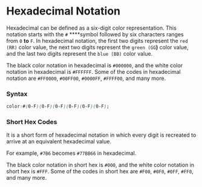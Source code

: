 # Hexadecimal Notation

Hexadecimal can be defined as a six-digit color representation. This notation starts with the `#` ****symbol followed by six characters ranges from `0` **to** `F`. In hexadecimal notation, the first two digits represent the `red (RR)` color value, the next two digits represent the `green (GG`**)** color value, and the last two digits represent the `blue (BB)` color value.

The black color notation in hexadecimal is `#000000`, and the white color notation in hexadecimal is `#FFFFFF`. Some of the codes in hexadecimal notation are `#FF0000`, `#00FF00`, `#0000FF`, `#FFFF00`, and many more.

### Syntax

```css
color:#(0-F)(0-F)(0-F)(0-F)(0-F)(0-F);  
```

### Short Hex Codes

It is a short form of hexadecimal notation in which every digit is recreated to arrive at an equivalent hexadecimal value.

For example, `#7B6` becomes `#77BB66` in hexadecimal.

The black color notation in short hex is `#000`, and the white color notation in short hex is `#FFF`. Some of the codes in short hex are `#F00`, `#0F0`, `#0FF`, `#FF0`, and many more.